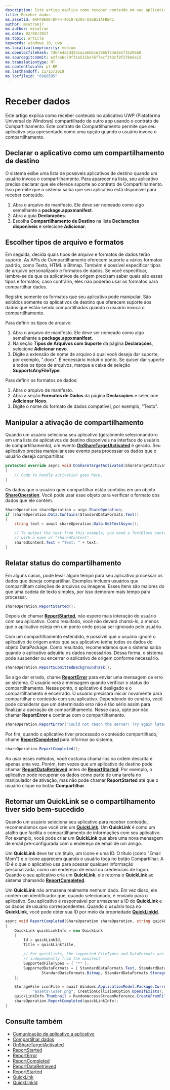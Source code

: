 ```yaml
---
description: Este artigo explica como receber conteúdo em seu aplicativo UWP (Plataforma Universal do Windows) compartilhado de outro aplicativo usando o contrato de Compartilhamento. Este contrato de Compartilhamento permite que seu aplicativo seja apresentado como uma opção quando o usuário invoca o compartilhamento.
title: Receber dados
ms.assetid: 0AFF9E0D-DFF4-4018-B393-A26B11AFDB41
author: msatranjr
ms.author: misatran
ms.date: 02/08/2017
ms.topic: article
keywords: windows 10, uwp
ms.localizationpriority: medium
ms.openlocfilehash: 7d64e4a2d4251aca6bbce39b5f24e3e5f35295b8
ms.sourcegitcommit: e2fca6c79f31e521ba76f7ecf343cf8f278e6a15
ms.translationtype: MT
ms.contentlocale: pt-BR
ms.lasthandoff: 11/15/2018
ms.locfileid: "6988595"
---
```

# <a name="receive-data"></a>Receber dados



Este artigo explica como receber conteúdo no aplicativo UWP (Plataforma Universal do Windows) compartilhado de outro app usando o contrato de Compartilhamento. Este contrato de Compartilhamento permite que seu aplicativo seja apresentado como uma opção quando o usuário invoca o compartilhamento.

## <a name="declare-your-app-as-a-share-target"></a>Declarar o aplicativo como um compartilhamento de destino

O sistema exibe uma lista de possíveis aplicativos de destino quando um usuário invoca o compartilhamento. Para aparecer na lista, seu aplicativo precisa declarar que ele oferece suporte ao contrato de Compartilhamento. Isso permite que o sistema saiba que seu aplicativo está disponível para receber conteúdo.

1.  Abra o arquivo de manifesto. Ele deve ser nomeado como algo semelhante a **package.appxmanifest**.
2.  Abra a guia **Declarações**.
3.  Escolha **Compartilhamento de Destino** na lista **Declarações disponíveis** e selecione **Adicionar**.

## <a name="choose-file-types-and-formats"></a>Escolher tipos de arquivo e formatos

Em seguida, decida quais tipos de arquivo e formatos de dados terão suporte. As APIs de Compartilhamento oferecem suporte a vários formatos padrão, como Texto, HTML e Bitmap. Também é possível especificar tipos de arquivo personalizado e formatos de dados. Se você especificar, lembre-se de que os aplicativos de origem precisam saber quais são esses tipos e formatos; caso contrário, eles não poderão usar os formatos para compartilhar dados.

Registre somente os formatos que seu aplicativo pode manipular. São exibidos somente os aplicativos de destino que oferecem suporte aos dados que estão sendo compartilhados quando o usuário invoca o compartilhamento.

Para definir os tipos de arquivo:

1.  Abra o arquivo de manifesto. Ele deve ser nomeado como algo semelhante a **package.appxmanifest**.
2.  Na seção **Tipos de Arquivos com Suporte** da página **Declarações**, selecione **Adicionar novo**.
3.  Digite a extensão de nome de arquivo à qual você deseja dar suporte, por exemplo, ".docx". É necessário incluir o ponto. Se quiser dar suporte a todos os tipos de arquivos, marque a caixa de seleção **SupportsAnyFileType**.

Para definir os formatos de dados:

1.  Abra o arquivo de manifesto.
2.  Abra a seção **Formatos de Dados** da página **Declarações** e selecione **Adicionar Novo**.
3.  Digite o nome do formato de dados compatível, por exemplo, "Texto".

## <a name="handle-share-activation"></a>Manipular a ativação de compartilhamento

Quando um usuário seleciona seu aplicativo (geralmente selecionando-o em uma lista de aplicativos de destino disponíveis na interface do usuário de compartilhamento), um evento [**OnShareTargetActivated**](https://msdn.microsoft.com/library/windows/apps/Windows.UI.Xaml.Application.OnShareTargetActivated(Windows.ApplicationModel.Activation.ShareTargetActivatedEventArgs)) é gerado. Seu aplicativo precisa manipular esse evento para processar os dados que o usuário deseja compartilhar.

<!-- For some reason, the snippets in this file are all inline in the WDCML topic. Suggest moving to VS project with rest of snippets. -->
```cs
protected override async void OnShareTargetActivated(ShareTargetActivatedEventArgs args)
{
    // Code to handle activation goes here. 
} 
```

Os dados que o usuário quer compartilhar estão contidos em um objeto [**ShareOperation**](https://msdn.microsoft.com/library/windows/apps/Windows.ApplicationModel.DataTransfer.ShareTarget.ShareOperation). Você pode usar esse objeto para verificar o formato dos dados que ele contém.

```cs
ShareOperation shareOperation = args.ShareOperation;
if (shareOperation.Data.Contains(StandardDataFormats.Text))
{
    string text = await shareOperation.Data.GetTextAsync();

    // To output the text from this example, you need a TextBlock control
    // with a name of "sharedContent".
    sharedContent.Text = "Text: " + text;
} 
```

## <a name="report-sharing-status"></a>Relatar status do compartilhamento

Em alguns casos, pode levar algum tempo para seu aplicativo processar os dados que deseja compartilhar. Exemplos incluem usuários que compartilham coleções de arquivos ou imagens. Esses itens são maiores do que uma cadeia de texto simples, por isso demoram mais tempo para processar.

```cs
shareOperation.ReportStarted(); 
```

Depois de chamar [**ReportStarted**](https://msdn.microsoft.com/library/windows/apps/Windows.ApplicationModel.DataTransfer.ShareTarget.ShareOperation.ReportStarted), não espere mais interação do usuário com seu aplicativo. Como resultado, você não deverá chamá-lo, a menos que o aplicativo esteja em um ponto onde possa ser ignorado pelo usuário.

Com um compartilhamento estendido, é possível que o usuário ignore o aplicativo de origem antes que seu aplicativo tenha todos os dados do objeto DataPackage. Como resultado, recomendamos que o sistema saiba quando o aplicativo adquiriu os dados necessários. Dessa forma, o sistema pode suspender ou encerrar o aplicativo de origem conforme necessário.

```cs
shareOperation.ReportSubmittedBackgroundTask(); 
```

Se algo der errado, chame [**ReportError**](https://msdn.microsoft.com/library/windows/apps/Windows.ApplicationModel.DataTransfer.ShareTarget.ShareOperation.ReportError(System.String)) para enviar uma mensagem de erro ao sistema. O usuário verá a mensagem quando verificar o status do compartilhamento. Nesse ponto, o aplicativo é desligado e o compartilhamento é encerrado. O usuário precisará iniciar novamente para compartilhar o conteúdo com seu aplicativo. Dependendo do cenário, você pode considerar que um determinado erro não é tão sério assim para finalizar a operação de compartilhamento. Nesse caso, opte por não chamar **ReportError** e continue com o compartilhamento.

```cs
shareOperation.ReportError("Could not reach the server! Try again later."); 
```

Por fim, quando o aplicativo tiver processado o conteúdo compartilhado, chame [**ReportCompleted**](https://msdn.microsoft.com/library/windows/apps/Windows.ApplicationModel.DataTransfer.ShareTarget.ShareOperation.ReportCompleted) para informar ao sistema.

```cs
shareOperation.ReportCompleted();
```

Ao usar esses métodos, você costuma chamá-los na ordem descrita e apenas uma vez. Porém, tem vezes que um aplicativo de destino pode chamar [**ReportDataRetrieved**](https://msdn.microsoft.com/library/windows/apps/Windows.ApplicationModel.DataTransfer.ShareTarget.ShareOperation.ReportDataRetrieved) antes de [**ReportStarted**](https://msdn.microsoft.com/library/windows/apps/Windows.ApplicationModel.DataTransfer.ShareTarget.ShareOperation.ReportStarted). Por exemplo, o aplicativo pode recuperar os dados como parte de uma tarefa no manipulador de ativação, mas não pode chamar **ReportStarted** até que o usuário clique no botão **Compartilhar**.

## <a name="return-a-quicklink-if-sharing-was-successful"></a>Retornar um QuickLink se o compartilhamento tiver sido bem-sucedido

Quando um usuário seleciona seu aplicativo para receber conteúdo, recomendamos que você crie um [**QuickLink**](https://msdn.microsoft.com/library/windows/apps/Windows.ApplicationModel.DataTransfer.ShareTarget.QuickLink). Um **QuickLink** é como um atalho que facilita o compartilhamento de informações com seu aplicativo. Por exemplo, você pode criar um **QuickLink** que abre uma nova mensagem de email pré-configurada com o endereço de email de um amigo.

Um **QuickLink** deve ter um título, um ícone e uma ID. O título (como "Email Mom") e o ícone aparecem quando o usuário toca no botão Compartilhar. A ID é o que o aplicativo usa para acessar qualquer informação personalizada, como um endereço de email ou credenciais de logon. Quando o seu aplicativo cria um **QuickLink**, ele retorna o **QuickLink** ao sistema chamando [**ReportCompleted**](https://msdn.microsoft.com/library/windows/apps/Windows.ApplicationModel.DataTransfer.ShareTarget.ShareOperation.ReportCompleted).

Um **QuickLink** não armazena realmente nenhum dado. Em vez disso, ele contém um identificador que, quando selecionado, é enviado para o aplicativo. Seu aplicativo é responsável por armazenar a ID do **QuickLink** e os dados de usuário correspondentes. Quando o usuário toca no **QuickLink**, você pode obter sua ID por meio da propriedade [**QuickLinkId**](https://msdn.microsoft.com/library/windows/apps/Windows.ApplicationModel.DataTransfer.ShareTarget.ShareOperation.QuickLinkId).

```cs
async void ReportCompleted(ShareOperation shareOperation, string quickLinkId, string quickLinkTitle)
{
    QuickLink quickLinkInfo = new QuickLink
    {
        Id = quickLinkId,
        Title = quickLinkTitle,

        // For quicklinks, the supported FileTypes and DataFormats are set 
        // independently from the manifest
        SupportedFileTypes = { "*" },
        SupportedDataFormats = { StandardDataFormats.Text, StandardDataFormats.Uri, 
                StandardDataFormats.Bitmap, StandardDataFormats.StorageItems }
    };

    StorageFile iconFile = await Windows.ApplicationModel.Package.Current.InstalledLocation.CreateFileAsync(
            "assets\\user.png", CreationCollisionOption.OpenIfExists);
    quickLinkInfo.Thumbnail = RandomAccessStreamReference.CreateFromFile(iconFile);
    shareOperation.ReportCompleted(quickLinkInfo);
}
```

## <a name="see-also"></a>Consulte também 

* [Comunicação de aplicativo a aplicativo](index.md)
* [Compartilhar dados](share-data.md)
* [OnShareTargetActivated](https://msdn.microsoft.com/library/windows/apps/windows.ui.xaml.application.onsharetargetactivated.aspx)
* [ReportStarted](https://msdn.microsoft.com/library/windows/apps/windows.applicationmodel.datatransfer.sharetarget.shareoperation.reportstarted.aspx)
* [ReportError](https://msdn.microsoft.com/library/windows/apps/windows.applicationmodel.datatransfer.sharetarget.shareoperation.reporterror.aspx)
* [ReportCompleted](https://msdn.microsoft.com/library/windows/apps/windows.applicationmodel.datatransfer.sharetarget.shareoperation.reportcompleted.aspx)
* [ReportDataRetrieved](https://msdn.microsoft.com/library/windows/apps/windows.applicationmodel.datatransfer.sharetarget.shareoperation.reportdataretrieved.aspx)
* [ReportStarted](https://msdn.microsoft.com/library/windows/apps/windows.applicationmodel.datatransfer.sharetarget.shareoperation.reportstarted.aspx)
* [QuickLink](https://msdn.microsoft.com/library/windows/apps/windows.applicationmodel.datatransfer.sharetarget.quicklink.aspx)
* [QuickLInkId](https://msdn.microsoft.com/library/windows/apps/windows.applicationmodel.datatransfer.sharetarget.quicklink.id.aspx)
